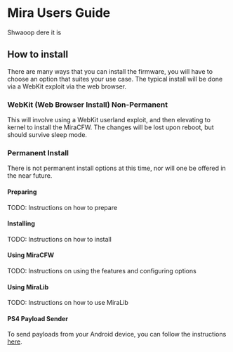 # Mira Users Guide

Shwaoop dere it is

## How to install

There are many ways that you can install the firmware, you will have to choose an option that suites your use case. The typical install will be done via a WebKit exploit via the web browser.

### WebKit (Web Browser Install) Non-Permanent

This will involve using a WebKit userland exploit, and then elevating to kernel to install the MiraCFW. The changes will be lost upon reboot, but should survive sleep mode.

### Permanent Install

There is not permanent install options at this time, nor will one be offered in the near future.

#### Preparing

TODO: Instructions on how to prepare

#### Installing

TODO: Instructions on how to install

#### Using MiraCFW

TODO: Instructions on using the features and configuring options

#### Using MiraLib

TODO: Instructions on how to use MiraLib

#### PS4 Payload Sender

To send payloads from your Android device, you can follow the instructions [here](https://github.com/valentinbreiz/PS4-Payload-Sender-Android/blob/master/DOCUMENTATION.md).